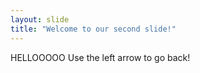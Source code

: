 ```yaml
---
layout: slide
title: "Welcome to our second slide!"
---
```

HELLOOOOO
Use the left arrow to go back!
